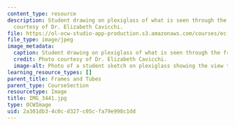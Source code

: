 ```yaml
---
content_type: resource
description: Student drawing on plexiglass of what is seen through the frame. Photo
  courtesy of Dr. Elizabeth Cavicchi.
file: https://ol-ocw-studio-app-production.s3.amazonaws.com/courses/ec-050-recreate-experiments-from-history-inform-the-future-from-the-past-galileo-january-iap-2010/2a301db34c0cd327c05cfa79e998c1dd_IMG_3441.jpg
file_type: image/jpeg
image_metadata:
  caption: Student drawing on plexiglass of what is seen through the frame.
  credit: Photo courtesy of Dr. Elizabeth Cavicchi.
  image-alt: Photo of a student sketch on plexiglass showing the view through a frame.
learning_resource_types: []
parent_title: Frames and Tubes
parent_type: CourseSection
resourcetype: Image
title: IMG_3441.jpg
type: OCWImage
uid: 2a301db3-4c0c-d327-c05c-fa79e998c1dd
---
```

